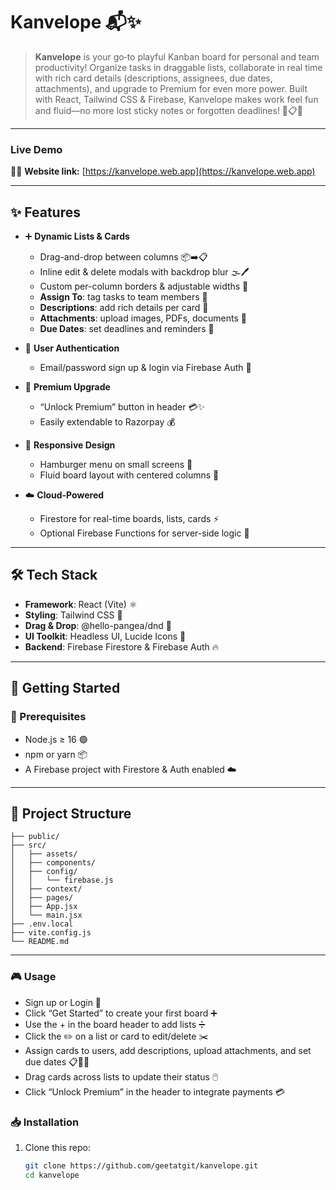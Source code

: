 # Kanvelope 📬✨

> **Kanvelope** is your go‐to playful Kanban board for personal and team productivity! Organize tasks in draggable lists, collaborate in real time with rich card details (descriptions, assignees, due dates, attachments), and upgrade to Premium for even more power. Built with React, Tailwind CSS & Firebase, Kanvelope makes work feel fun and fluid—no more lost sticky notes or forgotten deadlines! 🚀📋🎨

---
### Live Demo

🔗🌐 **Website link:** [https://kanvelope.web.app](https://kanvelope.web.app)




---

## ✨ Features

- ➕ **Dynamic Lists & Cards**  
  - Drag-and-drop between columns 📦➡️📋  
  - Inline edit & delete modals with backdrop blur 🌫️🖊️  
  - Custom per-column borders & adjustable widths 🎨  
  - **Assign To**: tag tasks to team members 👥  
  - **Descriptions**: add rich details per card 📝  
  - **Attachments**: upload images, PDFs, documents 📎  
  - **Due Dates**: set deadlines and reminders 📅
    
- 🔐 **User Authentication**  
  - Email/password sign up & login via Firebase Auth 🔑  

- 💎 **Premium Upgrade**  
  - “Unlock Premium” button in header 💳✨  
  - Easily extendable to Razorpay 💰  

- 📱 **Responsive Design**  
  - Hamburger menu on small screens 🍔  
  - Fluid board layout with centered columns 🔄  

- ☁️ **Cloud-Powered**  
  - Firestore for real-time boards, lists, cards ⚡  
  - Optional Firebase Functions for server-side logic 🚀  

---

## 🛠 Tech Stack

- **Framework**: React (Vite) ⚛️  
- **Styling**: Tailwind CSS 🎨  
- **Drag & Drop**: @hello-pangea/dnd 👐  
- **UI Toolkit**: Headless UI, Lucide Icons 💎  
- **Backend**: Firebase Firestore & Firebase Auth 🔥  

---

## 🚀 Getting Started

### 🔧 Prerequisites

- Node.js ≥ 16 🟢  
- npm or yarn 📦  
- A Firebase project with Firestore & Auth enabled ☁️
---

## 📁 Project Structure

```text
├── public/                 
├── src/
│   ├── assets/             
│   ├── components/         
│   ├── config/             
│   │   └── firebase.js     
│   ├── context/            
│   ├── pages/              
│   ├── App.jsx             
│   └── main.jsx            
├── .env.local                   
├── vite.config.js          
└── README.md               
```          
---

### 🎮 Usage

- Sign up or Login 🔐
- Click “Get Started” to create your first board ➕
- Use the + in the board header to add lists ➗
- Click the ✏️ on a list or card to edit/delete ✂️
- Assign cards to users, add descriptions, upload attachments, and set due dates 📋📎📅
- Drag cards across lists to update their status 🖱️
- Click “Unlock Premium” in the header to integrate payments 💳



### 📥 Installation

1. Clone this repo:  
   ```bash
   git clone https://github.com/geetatgit/kanvelope.git
   cd kanvelope
